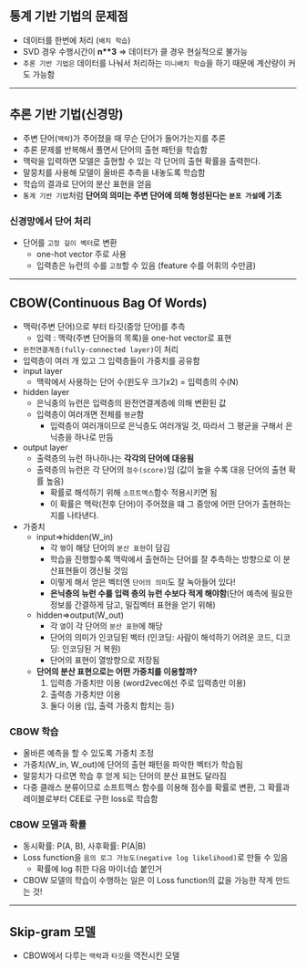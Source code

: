 ## 통계 기반 기법의 문제점
- 데이터를 한번에 처리 (`배치 학습`)
- SVD 경우 수행시간이 __n**3__ => 데이터가 클 경우 현실적으로 불가능
- `추론 기반 기법은` 데이터를 나눠서 처리하는 `미니배치 학습`을 하기 때문에 계산량이 커도 가능함

***

## 추론 기반 기법(신경망)
- 주변 단어(`맥락`)가 주어졌을 때 무슨 단어가 들어가는지를 추론
- 추론 문제를 반복해서 풀면서 단어의 출현 패턴을 학습함
- 맥락을 입력하면 모델은 출현할 수 있는 각 단어의 출현 확률을 출력한다.
- 말뭉치를 사용해 모델이 올바른 추측을 내놓도록 학습함
- 학습의 결과로 단어의 분산 표현을 얻음
- `통계 기반 기법`처럼 __단어의 의미는 주변 단어에 의해 형성된다는 `분포 가설`에 기초__

### 신경망에서 단어 처리 
- 단어를 `고정 길이 벡터`로 변환
	- one-hot vector 주로 사용
	- 입력층은 뉴런의 수를 `고정`할 수 있음 (feature 수를 어휘의 수만큼)

*** 

## CBOW(Continuous Bag Of Words)
- 맥락(주변 단어)으로 부터 타깃(중앙 단어)를 추측
	- 입력 : 맥락(주변 단어들의 목록)을 one-hot vector로 표현
- `완전연결계층(fully-connected layer)`이 처리
- 입력층이 여러 개 있고 그 입력층들이 가중치를 공유함
- input layer
	- 맥락에서 사용하는 단어 수(윈도우 크기x2) = 입력층의 수(N)
- hidden layer
	- 은닉충의 뉴런은 입력층의 완전연결계층에 의해 변환된 값
	- 입력층이 여러개면 전체를 `평균`함
		- 입력층이 여러개이므로 은닉층도 여러개일 것, 따라서 그 평균을 구해서 은닉층을 하나로 만듬
- output layer
	- 출력층의 뉴런 하나하나는 __각각의 단어에 대응됨__
	- 출력층의 뉴런은 각 단어의 `점수(score)`임 (값이 높을 수록 대응 단어의 출현 확률 높음)
		- 확률로 해석하기 위해 `소프트맥스`함수 적용시키면 됨
		- 이 확률은 맥락(전후 단어)이 주어졌을 떄 그 중앙에 어떤 단어가 출현하는지를 나타낸다.
- 가중치
	- input=>hidden(W_in)
		- 각 `행`이 해당 단어의 `분산 표현`이 담김
		- 학습을 진행할수록 맥락에서 출현하는 단어를 잘 추측하는 방향으로 이 분산표현들이 갱신될 것임
		- 이렇게 해서 얻은 벡터엔 `단어의 의미`도 잘 녹아들어 있다!
		- __은닉층의 뉴런 수를 입력 층의 뉴런 수보다 적게 해야함__(단어 예측에 필요한 정보를 간결하게 담고, 밀집벡터 표현을 얻기 위해)
	- hidden=>output(W_out)
		- 각 `열`이 각 단어의 `분산 표현`에 해당
		- 단어의 의미가 인코딩된 벡터 (인코딩: 사람이 해석하기 어려운 코드, 디코딩: 인코딩된 거 복원)
		- 단어의 표현이 열방향으로 저장됨
	- __단어의 분산 표현으로는 어떤 가중치를 이용할까?__
		1. 입력층 가중치만 이용 (word2vec에선 주로 입력층만 이용)
		2. 출력층 가중치만 이용
		3. 둘다 이용 (입, 출력 가중치 합치는 등)

### CBOW 학습
- 올바른 예측을 할 수 있도록 가중치 조정
- 가중치(W_in, W_out)에 단어의 출현 패턴을 파악한 벡터가 학습됨
- 말뭉치가 다르면 학습 후 얻게 되는 단어의 분산 표현도 달라짐
- 다중 클래스 분류이므로 소프트맥스 함수를 이용해 점수를 확률로 변환, 그 확률과 레이블로부터 CEE로 구한 loss로 학습함

### CBOW 모델과 확률
- 동시확률: P(A, B), 사후확률: P(A\|B)
- Loss function을 `음의 로그 가능도(negative log likelihood)`로 만들 수 있음
	- 확률에 log 취한 다음 마이너습 붙인거
- CBOW 모델의 학습이 수행하는 일은 이 Loss function의 값을 가능한 작게 만드는 것!

***

## Skip-gram 모델
- CBOW에서 다루는 `맥락`과 `타깃`을 역전시킨 모델